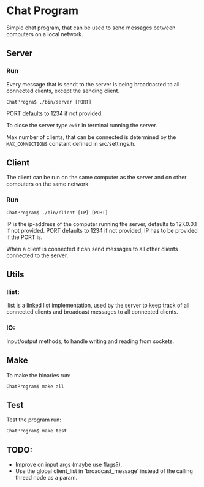 # Chat Program 
Simple chat program, that can be used to send messages between computers on a local network.

## Server
### Run
Every message that is sendt to the server is being broadcasted to all connected clients, except the sending client.
```
ChatProgra$ ./bin/server [PORT]
```
PORT defaults to 1234 if not provided.

To close the server type ```exit``` in terminal running the server.

Max number of clients, that can be connected is determined by the ```MAX_CONNECTIONS``` constant defined in src/settings.h.

## Client
The client can be run on the same computer as the server and on other computers on the same network.

### Run
```
ChatProgram$ ./bin/client [IP] [PORT]
```
IP is the ip-address of the computer running the server, defaults to 127.0.0.1 if not provided.
PORT defaults to 1234 if not provided, IP has to be provided if the PORT is.

When a client is connected it can send messages to all other clients connected to the server.

## Utils
### llist:
llist is a linked list implementation, used by the server to keep track of all connected clients and broadcast messages to all connected clients.

### IO:
Input/output methods, to handle writing and reading from sockets.

## Make
To make the binaries run:
```
ChatProgram$ make all
```

## Test
Test the program run:
```
ChatProgram$ make test
```

## TODO:
- Improve on input args (maybe use flags?).
- Use the global client_list in 'broadcast_message' instead of the calling thread node as a param.

